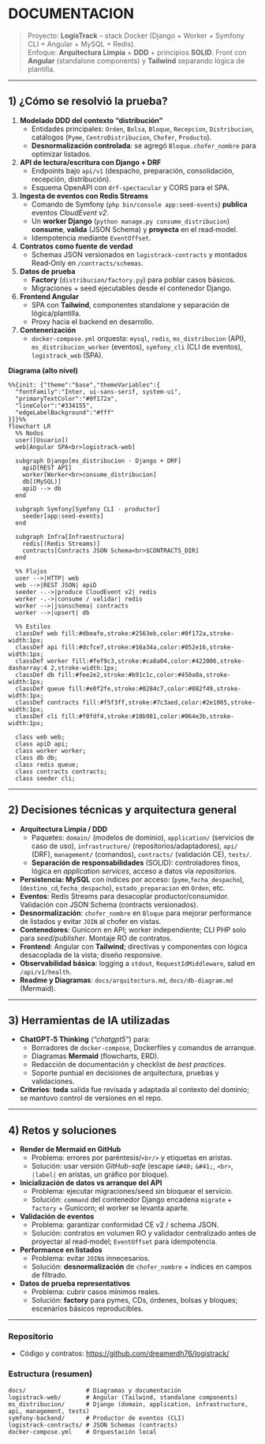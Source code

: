 # DOCUMENTACION

> Proyecto: **LogisTrack** – stack Docker (Django + Worker + Symfony CLI + Angular + MySQL + Redis).  
> Enfoque: **Arquitectura Limpia** + **DDD** + principios **SOLID**. Front con **Angular** (standalone components) y **Tailwind** separando lógica de plantilla.

---

## 1) ¿Cómo se resolvió la prueba?

1. **Modelado DDD del contexto “distribución”**  
   - Entidades principales: `Orden`, `Bolsa`, `Bloque`, `Recepcion`, `Distribucion`, catálogos (`Pyme`, `CentroDistribucion`, `Chofer`, `Producto`).  
   - **Desnormalización controlada**: se agregó `Bloque.chofer_nombre` para optimizar listados.
2. **API de lectura/escritura con Django + DRF**  
   - Endpoints bajo `api/v1` (despacho, preparación, consolidación, recepción, distribución).  
   - Esquema OpenAPI con `drf-spectacular` y CORS para el SPA.
3. **Ingesta de eventos con Redis Streams**  
   - Comando de Symfony (`php bin/console app:seed-events`) **publica** eventos *CloudEvent v2*.  
   - Un **worker Django** (`python manage.py consume_distribucion`) **consume**, **valida** (JSON Schema) y **proyecta** en el read‑model.  
   - Idempotencia mediante `EventOffset`.
4. **Contratos como fuente de verdad**  
   - Schemas JSON versionados en `logistrack-contracts` y montados Read‑Only en `/contracts/schemas`.
5. **Datos de prueba**  
   - **Factory** (`distribucion/factory.py`) para poblar casos básicos.  
   - Migraciones + seed ejecutables desde el contenedor Django.
6. **Frontend Angular**  
   - SPA con **Tailwind**, componentes standalone y separación de lógica/plantilla.  
   - Proxy hacia el backend en desarrollo.
7. **Contenerización**  
   - `docker-compose.yml` orquesta: `mysql`, `redis`, `ms_distribucion` (API), `ms_distribucion_worker` (eventos), `symfony_cli` (CLI de eventos), `logistrack_web` (SPA).

**Diagrama (alto nivel)**

```mermaid
%%{init: {"theme":"base","themeVariables":{
  "fontFamily":"Inter, ui-sans-serif, system-ui",
  "primaryTextColor":"#0f172a",
  "lineColor":"#334155",
  "edgeLabelBackground":"#fff"
}}}%%
flowchart LR
  %% Nodos
  user([Usuario])
  web[Angular SPA<br>logistrack-web]

  subgraph Django[ms_distribucion · Django + DRF]
    apiD[REST API]
    worker[Worker<br>consume_distribucion]
    db[(MySQL)]
    apiD --> db
  end

  subgraph Symfony[Symfony CLI · productor]
    seeder[app:seed-events]
  end

  subgraph Infra[Infraestructura]
    redis[(Redis Streams)]
    contracts[Contracts JSON Schema<br>$CONTRACTS_DIR]
  end

  %% Flujos
  user -->|HTTP| web
  web -->|REST JSON| apiD
  seeder -.->|produce CloudEvent v2| redis
  worker -.->|consume / validar| redis
  worker -->|jsonschema| contracts
  worker -->|upsert| db

  %% Estilos
  classDef web fill:#dbeafe,stroke:#2563eb,color:#0f172a,stroke-width:1px;
  classDef api fill:#dcfce7,stroke:#16a34a,color:#052e16,stroke-width:1px;
  classDef worker fill:#fef9c3,stroke:#ca8a04,color:#422006,stroke-dasharray:4 2,stroke-width:1px;
  classDef db fill:#fee2e2,stroke:#b91c1c,color:#450a0a,stroke-width:1px;
  classDef queue fill:#e0f2fe,stroke:#0284c7,color:#082f49,stroke-width:1px;
  classDef contracts fill:#f5f3ff,stroke:#7c3aed,color:#2e1065,stroke-width:1px;
  classDef cli fill:#f0fdf4,stroke:#10b981,color:#064e3b,stroke-width:1px;

  class web web;
  class apiD api;
  class worker worker;
  class db db;
  class redis queue;
  class contracts contracts;
  class seeder cli;

```

---

## 2) Decisiones técnicas y arquitectura general

- **Arquitectura Limpia / DDD**
  - Paquetes: `domain/` (modelos de dominio), `application/` (servicios de caso de uso), `infrastructure/` (repositorios/adaptadores), `api/` (DRF), `management/` (comandos), `contracts/` (validación CE), `tests/`.
  - **Separación de responsabilidades** (SOLID): controladores finos, lógica en *application services*, acceso a datos vía *repositorios*.
- **Persistencia: MySQL** con índices por acceso: (`pyme`,`fecha_despacho`), (`destino_cd`,`fecha_despacho`), `estado_preparacion` en `Orden`, etc.
- **Eventos**: Redis Streams para desacoplar productor/consumidor. Validación con JSON Schema (contracts versionados).
- **Desnormalización**: `chofer_nombre` en `Bloque` para mejorar performance de listados y evitar `JOIN` al chofer en vistas.
- **Contenedores**: Gunicorn en API; worker independiente; CLI PHP solo para *seed/publisher*. Montaje RO de contratos.
- **Frontend**: Angular con **Tailwind**; directivas y componentes con lógica desacoplada de la vista; diseño responsive.
- **Observabilidad básica**: logging a `stdout`, `RequestIdMiddleware`, salud en `/api/v1/health`.
- **Readme y Diagramas**: `docs/arquitectura.md`, `docs/db-diagram.md` (Mermaid).

---

## 3) Herramientas de IA utilizadas

- **ChatGPT‑5 Thinking** (*“chatgpt5”*) para:  
  - Borradores de `docker-compose`, Dockerfiles y comandos de arranque.  
  - Diagramas **Mermaid** (flowcharts, ERD).  
  - Redacción de documentación y checklist de *best practices*.  
  - Soporte puntual en decisiones de arquitectura, pruebas y validaciones.
- **Criterios**: **toda** salida fue revisada y adaptada al contexto del dominio; se mantuvo control de versiones en el repo.

---

## 4) Retos y soluciones

- **Render de Mermaid en GitHub**  
  - Problema: errores por paréntesis/`<br/>` y etiquetas en aristas.  
  - Solución: usar versión *GitHub-safe* (escape `&#40;` `&#41;`, `<br>`, `|label|` en aristas, un gráfico por bloque).
- **Inicialización de datos vs arranque del API**  
  - Problema: ejecutar migraciones/seed sin bloquear el servicio.  
  - Solución: `command` del contenedor Django encadena `migrate` + `factory` + Gunicorn; el worker se levanta aparte.
- **Validación de eventos**  
  - Problema: garantizar conformidad CE v2 / schema JSON.  
  - Solución: contratos en volumen RO y validador centralizado antes de proyectar al read‑model; `EventOffset` para idempotencia.
- **Performance en listados**  
  - Problema: evitar `JOIN`s innecesarios.  
  - Solución: **desnormalización** de `chofer_nombre` + índices en campos de filtrado.
- **Datos de prueba representativos**  
  - Problema: cubrir casos mínimos reales.  
  - Solución: **factory** para pymes, CDs, órdenes, bolsas y bloques; escenarios básicos reproducibles.

---

### Repositorio
- Código y contratos: https://github.com/dreamerdh76/logistrack/

### Estructura (resumen)
```
docs/                 # Diagramas y documentación
logistrack-web/       # Angular (Tailwind, standalone components)
ms_distribucion/      # Django (domain, application, infrastructure, api, management, tests)
symfony-backend/      # Productor de eventos (CLI)
logistrack-contracts/ # JSON Schemas (contracts)
docker-compose.yml    # Orquestación local
```
